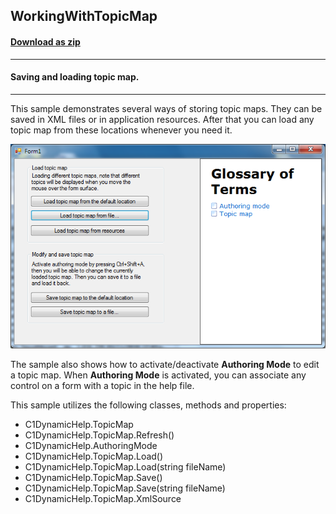 ## WorkingWithTopicMap
#### [Download as zip](https://grapecity.github.io/DownGit/#/home?url=https://github.com/GrapeCity/ComponentOne-WinForms-Samples/tree/master/NetFramework\DynamicHelp\VB\WorkingWithTopicMap)
____
#### Saving and loading topic map.
____
This sample demonstrates several ways of storing topic maps.
They can be saved in XML files or in application resources. After that you can load any topic map from these locations whenever you need it.

![screenshot](screenshot.png)

The sample also shows how to activate/deactivate **Authoring Mode** to edit a topic map.
When **Authoring Mode** is activated, you can associate any control on a form with a topic in the help file.

This sample utilizes the following classes, methods and properties:

* C1DynamicHelp.TopicMap
* C1DynamicHelp.TopicMap.Refresh()
* C1DynamicHelp.AuthoringMode
* C1DynamicHelp.TopicMap.Load()
* C1DynamicHelp.TopicMap.Load(string fileName)
* C1DynamicHelp.TopicMap.Save()
* C1DynamicHelp.TopicMap.Save(string fileName)
* C1DynamicHelp.TopicMap.XmlSource
